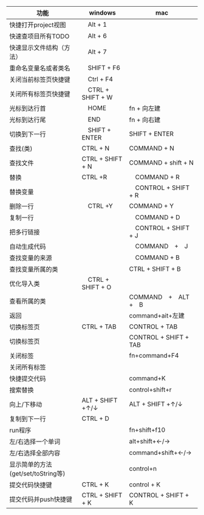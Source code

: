 |功能|windows|mac|
|---|---|---
|快捷打开project视图　|　Alt + 1 |
|快速查项目所有TODO　|　Alt + 6 |
|快速显示文件结构（方法）|　Alt + 7 |
|重命名变量名或者类名　|　SHIFT + F6　|
|关闭当前标签页快捷键　|　Ctrl + F4　|
|关闭所有标签页快捷键　|　CTRL + SHIFT + W　|
|光标到达行首　|　HOME | fn + 向左建
|光标到达行尾　|　END | fn + 向右建
|切换到下一行　|　SHIFT + ENTER | SHIFT + ENTER
|查找(类)　| CTRL + N | COMMAND + N
|查找文件　| CTRL + SHIFT + N | COMMAND + shift + N
|替换| CTRL +R |　COMMAND + R
|替换变量||　CONTROL + SHIFT + R
|删除一行|　CTRL +Y | COMMAND + Y
|复制一行 ||　COMMAND + D
|把多行链接 ||　CONTROL + SHIFT + J
|自动生成代码 ||　COMMAND　+　J
|查找变量的来源 ||　COMMAND + B 
|查找变量所属的类|| CTRL + SHIFT + B	
|优化导入类　|　CTRL + SHIFT + O | 	
|查看所属的类|| COMMAND　+　ALT　+　B
|返回       ||command+ait+左建
|切换标签页  | CTRL + TAB | CONTROL + TAB 
|切换标签页  || CONTROL + SHIFT + TAB
|关闭标签     ||fn+command+F4
|关闭所有标签  ||
|快捷提交代码|| command+K
|搜索替换||control+shift+r
|向上/下移动| ALT + SHIFT +↑/↓| ALT + SHIFT +↑/↓
|复制到下一行 | CTRL + D | 
|run程序||fn+shift+f10
|左/右选择一个单词||alt+shift+←/→
|左/右选择全部内容||command+shift+←/→
|显示简单的方法(get/set/toString等)||control+n
|提交代码快捷键 | CTRL + K | control + K
|提交代码并push快捷键 | CTRL + SHIFT + K | CONTROL + SHIFT + K

